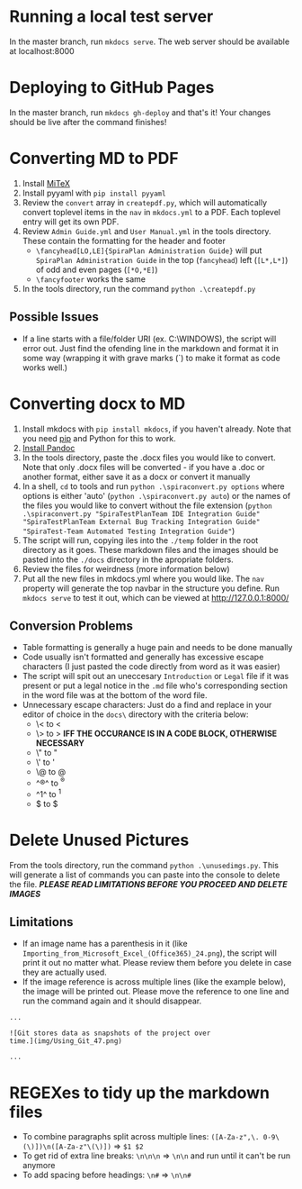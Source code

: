 # Running a local test server
In the master branch, run `mkdocs serve`. The web server should be available at localhost:8000
 

# Deploying to GitHub Pages
In the master branch, run `mkdocs gh-deploy` and that's it! Your changes should be live after the command finishes!
 

# Converting MD to PDF
1. Install [MiTeX](https://miktex.org/howto/install-miktex)
2. Install pyyaml with `pip install pyyaml`
3. Review the `convert` array in `createpdf.py`, which will automatically convert toplevel items in the `nav` in `mkdocs.yml` to a PDF. Each toplevel entry will get its own PDF. 
4. Review `Admin Guide.yml` and `User Manual.yml` in the tools directory. These contain the formatting for the header and footer
    - `\fancyhead[LO,LE]{SpiraPlan Administration Guide}` will put `SpiraPlan Administration Guide` in the top 
    (`fancyhead`) left (`[L*,L*]`) of odd and even pages (`[*O,*E]`)
    - `\fancyfooter` works the same
5. In the tools directory, run the command `python .\createpdf.py`
 

## Possible Issues
- If a line starts with a file/folder URI (ex. C:\WINDOWS), the script will error out. 
Just find the ofending line in the markdown and format it in some way 
(wrapping it with grave marks (\`) to make it format as code works well.)
 

# Converting docx to MD
1. Install mkdocs with `pip install mkdocs`, if you haven't already. Note that you need [pip](https://pip.pypa.io/en/stable/installing/) and Python for this to work. 
2. [Install Pandoc](https://pandoc.org/installing.html)
3. In the tools directory, paste the .docx files you would like to convert. Note that only .docx files will be converted - if you have a .doc or another format, either save it as a docx or convert it manually
4. In a shell, `cd` to tools and run `python .\spiraconvert.py options` where options is either 'auto' (`python .\spiraconvert.py auto`) or the names of the files you would like to convert without the file extension (`python .\spiraconvert.py "SpiraTestPlanTeam IDE Integration Guide" "SpiraTestPlanTeam External Bug Tracking Integration Guide" "SpiraTest-Team Automated Testing Integration Guide"`)
5. The script will run, copying iles into the `./temp` folder in the root directory as it goes. These markdown files and the images should be pasted into the `./docs` directory in the apropriate folders.
6. Review the files for weirdness (more information below)
7. Put all the new files in mkdocs.yml where you would like. The `nav` property will generate the top navbar in the structure you define. Run `mkdocs serve` to test it out, which can be viewed at http://127.0.0.1:8000/

 

## Conversion Problems
- Table formatting is generally a huge pain and needs to be done manually
- Code usually isn't formatted and generally has excessive escape characters (I just pasted the code directly from word as it was easier)
- The script will spit out an uneccesary `Introduction` or `Legal` file if it was present or put a legal notice in the `.md` file who's corresponding section in the word file was at the bottom of the word file.
- Unnecessary escape characters: Just do a find and replace in your editor of choice in the `docs\` directory with the criteria below:
    - \\< to <
    - \\> to > **IFF THE OCCURANCE IS IN A CODE BLOCK, OTHERWISE NECESSARY** 
    - \\" to "
    - \\' to '
    - \\@ to @
    - ^®^ to <sup>®</sup>
    - ^1^ to <sup>1</sup>
    - \$ to $
 

# Delete Unused Pictures
From the tools directory, run the command `python .\unusedimgs.py`. This will generate a list of commands you can paste into the console to delete the file. ***PLEASE READ LIMITATIONS BEFORE YOU PROCEED AND DELETE IMAGES*** 

## Limitations
- If an image name has a parenthesis in it (like `Importing_from_Microsoft_Excel_(Office365)_24.png`), the script will print it out no matter what. Please review them before you delete in case they are actually used.
- If the image reference is across multiple lines (like the example below), the image will be printed out. Please move the reference to one line and run the command again and it should disappear.

```
...

![Git stores data as snapshots of the project over
time.](img/Using_Git_47.png)

...
```
 

# REGEXes to tidy up the markdown files
* To combine paragraphs split across multiple lines: `([A-Za-z",\. 0-9\(\)])\n([A-Za-z"\(\)])` => `$1 $2`
* To get rid of extra line breaks: `\n\n\n` => `\n\n` and run until it can't be run anymore
* To add spacing before headings: `\n#` => `\n\n#`